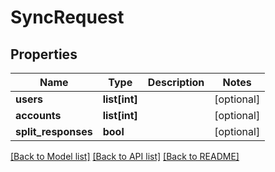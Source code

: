 # SyncRequest

## Properties
Name | Type | Description | Notes
------------ | ------------- | ------------- | -------------
**users** | **list[int]** |  | [optional] 
**accounts** | **list[int]** |  | [optional] 
**split_responses** | **bool** |  | [optional] 

[[Back to Model list]](../README.md#documentation-for-models) [[Back to API list]](../README.md#documentation-for-api-endpoints) [[Back to README]](../README.md)

